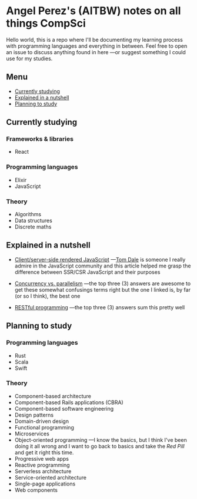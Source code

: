 # Angel Perez's (AITBW) notes on all things CompSci

Hello world, this is a repo where I'll be documenting
my learning process with programming languages and everything in between. Feel free to open an issue to discuss anything found in here —or suggest something I could use for my studies.

## Menu

* [Currently studying](#currently-studying)
* [Explained in a nutshell](#explained-in-a-nutshell)
* [Planning to study](#planning-to-study)

## Currently studying

### Frameworks & libraries

* React

### Programming languages

* Elixir
* JavaScript

### Theory

* Algorithms
* Data structures
* Discrete maths

## Explained in a nutshell

* [Client/server-side rendered JavaScript](https://tomdale.net/2015/02/youre-missing-the-point-of-server-side-rendered-javascript-apps/) —[Tom Dale](https://github.com/tomdale) is someone I really admire in the JavaScript community and this article helped me grasp the difference between SSR/CSR JavaScript and their purposes

* [Concurrency vs. parallelism](https://stackoverflow.com/a/24684037/4844313) —the top three (3) answers are awesome to get these somewhat confusings terms right but the one I linked is, by far (or so I think), the best one

* [RESTful programming](https://stackoverflow.com/questions/671118/what-exactly-is-restful-programming) —the top three (3) answers sum this pretty well

## Planning to study

### Programming languages

* Rust
* Scala
* Swift

### Theory

* Component-based architecture
* Component-based Rails applications (CBRA)
* Component-based software engineering
* Design patterns
* Domain-driven design
* Functional programming
* Microservices
* Object-oriented programming —I know the basics, but I think I've been doing it all wrong and I want to go back to basics and take the _Red Pill_ and get it right this time.
* Progressive web apps
* Reactive programming
* Serverless architecture
* Service-oriented architecture
* Single-page applications
* Web components
